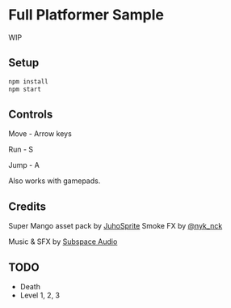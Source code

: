 # Full Platformer Sample

WIP

## Setup

```bash
npm install
npm start
```

## Controls

Move - Arrow keys

Run - S

Jump - A

Also works with gamepads.

## Credits

Super Mango asset pack by [JuhoSprite](https://juhosprite.itch.io/super-mango-2d-pixelart-platformer-asset-pack16x16)
Smoke FX by [@nyk_nck](https://nyknck.itch.io/fx062)

Music & SFX by [Subspace Audio](https://opengameart.org/users/subspaceaudio)

## TODO

- Death
- Level 1, 2, 3
